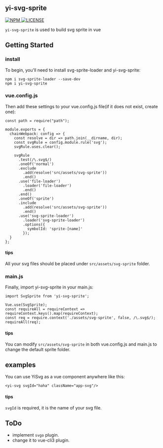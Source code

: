 ## yi-svg-sprite

<a href="https://www.npmjs.com/package/yi-svg-sprite">
  <img src="https://img.shields.io/npm/v/yi-svg-sprite.svg" alt="NPM">
</a>
<a href="https://github.com/sishenhei7/yi-svg-sprite/blob/master/LICENSE">
  <img src="https://img.shields.io/github/license/mashape/apistatus.svg" alt="LICENSE">
</a>

`yi-svg-sprite` is used to build svg sprite in vue

## Getting Started

### install

To begin, you'll need to install svg-sprite-loader and yi-svg-sprite:

```
npm i svg-sprite-loader --save-dev
npm i yi-svg-sprite
```

### vue.config.js

Then add these settings to your vue.config.js file(if it does not exist, create one):

```
const path = require("path");

module.exports = {
  chainWebpack: config => {
    const resolve = dir => path.join(__dirname, dir);
    const svgRule = config.module.rule('svg');
    svgRule.uses.clear();

    svgRule
      .test(/\.svg$/)
      .oneOf('normal')
      .exclude
        .add(resolve('src/assets/svg-sprite'))
        .end()
      .use('file-loader')
        .loader('file-loader')
        .end()
      .end()
      .oneOf('sprite')
      .include
        .add(resolve('src/assets/svg-sprite'))
        .end()
      .use('svg-sprite-loader')
        .loader('svg-sprite-loader')
        .options({
          symbolId: 'sprite-[name]'
        });
  }
};
```

#### tips
All your svg files should be placed under `src/assets/svg-sprite` folder.

### main.js

Finally, import yi-svg-sprite in your main.js:

```
import SvgSprite from 'yi-svg-sprite';

Vue.use(SvgSprite);
const requireAll = requireContext => requireContext.keys().map(requireContext);
const req = require.context('./assets/svg-sprite', false, /\.svg$/);
requireAll(req);
```

#### tips
You can modify `src/assets/svg-sprite` in both vue.config.js and main.js to change the default sprite folder.


## examples

You can use YiSvg as a vue component anywhere like this:

```
<yi-svg svgId="haha" className="app-svg"/>
```

#### tips
`svgId` is required, it is the name of your svg file.

## ToDo

- implement `svgo` plugin.
- change it to vue-cli3 plugin.
